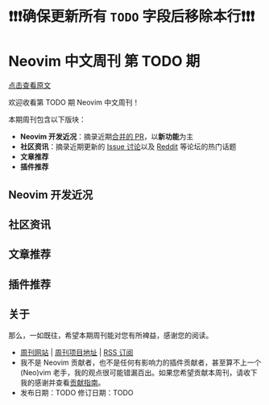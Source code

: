 # ❗❗❗确保更新所有 `TODO` 字段后移除本行❗❗❗

# Neovim 中文周刊 第 TODO 期

[点击查看原文](https://weekly.nvimer.org/TODO/)

欢迎收看第 TODO 期 Neovim 中文周刊！

本期周刊包含以下版块：

* **Neovim 开发近况**：摘录近期[合并的 PR](https://github.com/neovim/neovim/pulls?q=is%3Apr+is%3Amerged)，以**新功能**为主
* **社区资讯**：摘录近期更新的 [Issue 讨论](https://github.com/neovim/neovim/issues?q=sort%3Aupdated-desc%20is%3Aissue%20is%3Aopen%20type%3AEnhancement)以及 [Reddit](https://www.reddit.com/r/neovim/) 等论坛的热门话题
* **文章推荐**
* **插件推荐**

## Neovim 开发近况

## 社区资讯

## 文章推荐

## 插件推荐

## 关于

那么，一如既往，希望本期周刊能对您有所裨益，感谢您的阅读。

* [周刊网站](https://weekly.nvimer.org/) | [周刊项目地址](https://github.com/nvim-weekly-cn/nvim-weekly-cn) | [RSS 订阅](https://github.com/nvim-weekly-cn/nvim-weekly-cn/releases.atom)
* 我不是 Neovim 贡献者，也不是任何有影响力的插件贡献者，甚至算不上一个 (Neo)vim 老手，我的观点很可能错漏百出。如果您希望贡献本周刊，请收下我的感谢并查看[贡献指南](https://github.com/nvim-weekly-cn/nvim-weekly-cn/blob/main/README.md#贡献指南)。
* 发布日期：TODO
  修订日期：TODO
